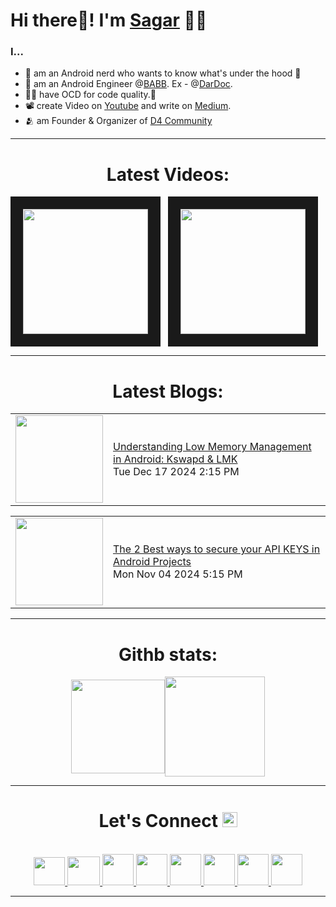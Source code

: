 <!-- intro hello world -->
# Hi there👋! I'm [Sagar](https://github.com/Sagar0-0) 🙋‍♂️

### I...
- 👦 am an Android nerd who wants to know what's under the hood 🔨
- 💼 am an Android Engineer @[BABB](https://getbabb.com/). Ex - @[DarDoc](https://www.dardoc.com/).
- 👨‍💻 have OCD for code quality.🤯
- 📽️ create Video on [Youtube](https://www.youtube.com/@imSagarMalhotra) and write on [Medium](https://sagar0-0.medium.com/).
- 🫂 am Founder & Organizer of [D4 Community](https://in.linkedin.com/company/d4community)

<hr>

<!-- youtube section -->
<h1 align="center">
Latest Videos:
</h1>
<div align = "center">
<!-- YOUTUBE:START --><a href="https://www.youtube.com/watch?v=_wSjbDuo6P4" target="_blank"><img src="https://i.ytimg.com/vi/_wSjbDuo6P4/mqdefault.jpg" height="200px" border="20"></a>&nbsp &nbsp<a href="https://www.youtube.com/watch?v=yJFYW2_er2A" target="_blank"><img src="https://i.ytimg.com/vi/yJFYW2_er2A/mqdefault.jpg" height="200px" border="20"></a>&nbsp &nbsp<!-- YOUTUBE:END -->
</div>


<hr>


<h1 align="center">
Latest Blogs:
</h1>


<div align = "center">
<!-- BLOG-POST-LIST:START --><table><tr><td><a href="https://sagar0-0.hashnode.dev/understanding-low-memory-management-in-android-kswapd-lmk"><img width="140px" src=""></a></td>
<td><a href="https://sagar0-0.hashnode.dev/understanding-low-memory-management-in-android-kswapd-lmk">Understanding Low Memory Management in Android: Kswapd &amp; LMK</a><br/>Tue Dec 17 2024 2:15 PM</td></tr></table>
<table><tr><td><a href="https://sagar0-0.hashnode.dev/the-2-best-ways-to-secure-your-api-keys-in-android-projects"><img width="140px" src=""></a></td>
<td><a href="https://sagar0-0.hashnode.dev/the-2-best-ways-to-secure-your-api-keys-in-android-projects">The 2 Best ways to secure your API KEYS in Android Projects</a><br/>Mon Nov 04 2024 5:15 PM</td></tr></table>
<!-- BLOG-POST-LIST:END -->
</div>
  
<hr>


<h1 align="center">
Githb stats:
</h1>
<div align = "center">
<img align="center" height="150px" src="https://github-readme-streak-stats.herokuapp.com/?user=Sagar0-0&theme=dark&hide_border=true"><img align="center" height="160px" src="https://github-readme-stats.vercel.app/api?username=Sagar0-0&show_icons=true&hide_border=true&title_color=94b4a4&amp&icon_color=FFFFFF&amp&text_color=FFFFFF&amp&bg_color=000000&count_private=true&include_all_commits=true">
</div>

<hr>

<!-- connect section -->
<h1 align="center">
Let's Connect <img src="GIF/Handshake.gif" width="24px">
</h1>
<div align="center">
<p align="center">
  <br>
  <a href="https://www.youtube.com/@imSagarMalhotra" target="_blank">
    <code><img  height="45" width="50" src="https://brandslogos.com/wp-content/uploads/images/large/youtube-icon-logo.png"></code>
  </a>
  <a href="mailto:sagar.0dev@gmail.com" target="_blank">
    <code><img height="46" width="52" src="https://logos-world.net/wp-content/uploads/2020/11/Gmail-Logo.png"></code>
  </a>
  <a href="https://x.com/imSagarMalhotra" target="_blank">
    <code><img height="50" width="50" src="https://www.freepnglogos.com/uploads/twitter-logo-png/twitter-logo-vector-png-clipart-1.png"></code>
  </a>
  <a href="https://www.linkedin.com/in/sagar0-0malhotra/" target="_blank">
    <code><img height="50" width="50" src="https://cdn-icons-png.flaticon.com/512/174/174857.png"></code>
  </a>
  <a href="https://sagar0-0.medium.com/" target="_blank">
    <code><img height="50" width="50" src="https://cdn1.iconfinder.com/data/icons/social-media-circle-7/512/Circled_Medium_svg5-512.png"></code>
  </a>
  <a href="https://www.instagram.com/theandroidwala/" target="_blank">
    <code><img height="50" width="50" src="http://assets.stickpng.com/images/580b57fcd9996e24bc43c521.png"></code>
  </a>
  <a href="https://sagar0-0.hashnode.dev/" target="_blank">
    <code><img height="50" width="50" src="https://cdn.hashnode.com/res/hashnode/image/upload/v1611902473383/CDyAuTy75.png?auto=compress"></code>
  </a>
  <a href="https://discordapp.com/users/sagar0_0#2945" target="_blank">
    <code><img height="50" width="50" src="https://www.freepnglogos.com/uploads/discord-logo-png/discord-logo-logodownload-download-logotipos-1.png"></code>
  </a>
</p>
</div>

<hr>
